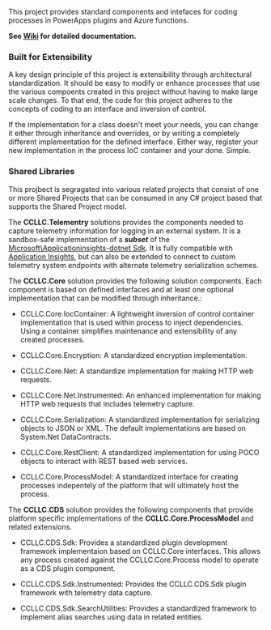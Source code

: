 This project provides standard components and intefaces for coding processes in PowerApps plugins and Azure functions.

**See [Wiki](https://github.com/ScottColson/CCLLCCodeLibraries/wiki) for detailed documentation.**

### Built for Extensibility
A key design principle of this project is extensibility through architectural standardization. It should be easy to modify or enhance processes that use the various compoents created in this project without having to make large scale changes. To that end, the code for this project adheres to the concepts of coding to an interface and inversion of control. 

If the implementation for a class doesn't meet your needs, you can change it either through inheritance and overrides, or by writing a completely different implementation for the defined interface. Either way, register your new implementation in the process IoC container and your done. Simple.

### Shared Libraries

This projbect is segragated into various related projects that consist of one or more Shared Projects that can be consumed in any C# project based that supports the Shared Project model.

The **CCLLC.Telementry** solutions provides the components needed to capture telemetry information for logging in an external system. It is a sandbox-safe implementation of a **_subset_** of the [Microsoft\Applicationinsights-dotnet Sdk](https://github.com/Microsoft/ApplicationInsights-dotnet). It is fully compatible with [Application Insights](https://azure.microsoft.com/en-us/services/application-insights/), but can also be extended to connect to custom telemetry system endpoints with alternate telemetry serialization schemes.


The **CCLLC.Core** solution provides the following solution components. Each component is based on defined interfaces and at least one optional implementation that can be modified through inheritance.:

- CCLLC.Core.IocContainer: A lightweight inversion of control container implementation that is used within process to inject dependencies. Using a container simplifies maintenance and extensibility of any created processes.

- CCLLC.Core.Encryption: A standardized encryption implementation. 

- CCLLC.Core.Net: A standardize implementation for making HTTP web requests. 

- CCLLC.Core.Net.Instrumented: An enhanced implementation for making HTTP web requests that includes telemetry capture.

- CCLLC.Core.Serialization: A standardized implementation for serializing objects to JSON or XML. The default implementations are based on System.Net DataContracts.

- CCLLC.Core.RestClient: A standardized implementation for using POCO objects to interact with REST based web services.

- CCLLC.Core.ProcessModel: A standardized interface for creating processes indepentely of the platform that will ultimately host the process.

The **CCLLC.CDS** solution provides the following components that provide platform specific implementations of the **CCLLC.Core.ProcessModel** and related extensions.

- CCLLC.CDS.Sdk: Provides a standardized plugin development framework implementaion based on CCLLC.Core interfaces. This allows any process created against the CCLLC.Core.Process model to operate as a CDS plugin component.

- CCLLC.CDS.Sdk.Instrumented: Provides the CCLLC.CDS.Sdk plugin framework with telemetry data capture.

- CCLLC.CDS.Sdk.SearchUtilities: Provides a standardized framework to implement alias searches using data in related entities. 

 

